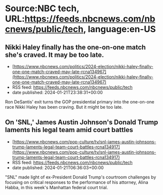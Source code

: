 # Source:NBC tech, URL:https://feeds.nbcnews.com/nbcnews/public/tech, language:en-US

## Nikki Haley finally has the one-on-one match she's craved. It may be too late.
 - [https://www.nbcnews.com/politics/2024-election/nikki-haley-finally-one-one-match-craved-may-late-rcna134967](https://www.nbcnews.com/politics/2024-election/nikki-haley-finally-one-one-match-craved-may-late-rcna134967)
 - RSS feed: https://feeds.nbcnews.com/nbcnews/public/tech
 - date published: 2024-01-21T23:38:31+00:00

Ron DeSantis' exit turns the GOP presidential primary into the one-on-one race Nikki Haley has been craving. But it might be too late.

## On 'SNL,' James Austin Johnson's Donald Trump laments his legal team amid court battles
 - [https://www.nbcnews.com/pop-culture/tv/snl-james-austin-johnsons-trump-laments-legal-team-court-battles-rcna134917](https://www.nbcnews.com/pop-culture/tv/snl-james-austin-johnsons-trump-laments-legal-team-court-battles-rcna134917)
 - RSS feed: https://feeds.nbcnews.com/nbcnews/public/tech
 - date published: 2024-01-21T06:36:03+00:00

"SNL" made light of ex-President Donald Trump's courtroom challenges by focusing on critical responses to the performance of his attorney, Alina Habba, in this week's Manhattan federal court trial.


